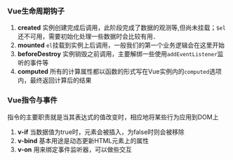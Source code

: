 ### Vue生命周期钩子
1. **created** 实例创建完成后调用，此阶段完成了数据的观测等,但尚未挂载；`$el`还不可用，需要初始化处理一些数据时会比较有用．
2. **mounted** `el`挂载到实例上后调用，一般我们的第一个业务逻辑会在这里开始
3. **beforeDestroy** 实例销毁之前调用，主要解绑一些使用`addEventListener`监听的事件等
4. **computed** 所有的计算属性都以函数的形式写在Vue实例内的`computed`选项内，最终返回计算后的结果

### Vue指令与事件
指令的主要职责就是当其表达式的值改变时，相应地将某些行为应用到DOM上
1. **v-if** 当数据值为true时，元素会被插入，为false时则会被移除
2. **v-bind** 基本用途是动态更新HTML元素上的属性
3. **v-on** 用来绑定事件监听器，可以做些交互
